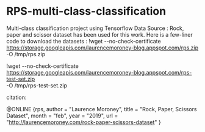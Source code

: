 # RPS-multi-class-classification
Multi-class classification project using Tensorflow
Data Source :
Rock, paper and scissor dataset has been used for this work. Here is a few-liner code to download the datasets :
!wget --no-check-certificate \
    https://storage.googleapis.com/laurencemoroney-blog.appspot.com/rps.zip \
    -O /tmp/rps.zip
  
!wget --no-check-certificate \
    https://storage.googleapis.com/laurencemoroney-blog.appspot.com/rps-test-set.zip \
    -O /tmp/rps-test-set.zip
    
citation: 

@ONLINE {rps,
author = "Laurence Moroney",
title = "Rock, Paper, Scissors Dataset",
month = "feb",
year = "2019",
url = "http://laurencemoroney.com/rock-paper-scissors-dataset"
}

